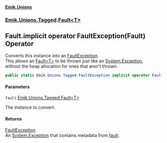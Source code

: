 #### [Emik.Unions](index.md 'index')
### [Emik.Unions.Tagged](Emik.Unions.Tagged.md 'Emik.Unions.Tagged').[Fault&lt;T&gt;](Fault{T}.md 'Emik.Unions.Tagged.Fault<T>')

## Fault<T>.implicit operator FaultException(Fault<T>) Operator

Converts this instance into an [FaultException](FaultException.md 'Emik.Unions.Tagged.FaultException').  
This allows an [Fault&lt;T&gt;](Fault{T}.md 'Emik.Unions.Tagged.Fault<T>') to be thrown just like an [System.Exception](https://docs.microsoft.com/en-us/dotnet/api/System.Exception 'System.Exception'),  
without the heap allocation for ones that aren't thrown.

```csharp
public static Emik.Unions.Tagged.FaultException implicit operator FaultException(Emik.Unions.Tagged.Fault<T> fault);
```
#### Parameters

<a name='Emik.Unions.Tagged.Fault_T_.op_ImplicitEmik.Unions.Tagged.FaultException(Emik.Unions.Tagged.Fault_T_).fault'></a>

`fault` [Emik.Unions.Tagged.Fault&lt;](Fault{T}.md 'Emik.Unions.Tagged.Fault<T>')[T](Fault{T}.md#Emik.Unions.Tagged.Fault_T_.T 'Emik.Unions.Tagged.Fault<T>.T')[&gt;](Fault{T}.md 'Emik.Unions.Tagged.Fault<T>')

The instance to convert.

#### Returns
[FaultException](FaultException.md 'Emik.Unions.Tagged.FaultException')  
An [System.Exception](https://docs.microsoft.com/en-us/dotnet/api/System.Exception 'System.Exception') that contains metadata from [fault](Fault{T}.FaultException(Fault{T}).md#Emik.Unions.Tagged.Fault_T_.op_ImplicitEmik.Unions.Tagged.FaultException(Emik.Unions.Tagged.Fault_T_).fault 'Emik.Unions.Tagged.Fault<T>.op_Implicit Emik.Unions.Tagged.FaultException(Emik.Unions.Tagged.Fault<T>).fault').